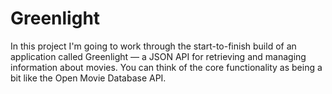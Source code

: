 # Greenlight

In this project I'm going to work through the start-to-finish build of an application called Greenlight — a JSON API for retrieving and managing information about movies. You can think of the core functionality as being a bit like the Open Movie Database API.

